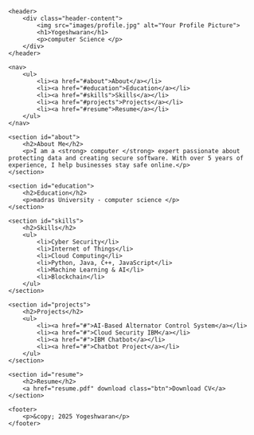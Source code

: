 <!DOCTYPE html>
<html lang="en">
<head>
    <meta charset="UTF-8">
    <meta name="viewport" content="width=device-width, initial-scale=1.0">
    <title>Yogeshwaran - Portfolio</title>
    <link rel="stylesheet" href="styles.css">
</head>
<body>

    <header>
        <div class="header-content">
            <img src="images/profile.jpg" alt="Your Profile Picture">
            <h1>Yogeshwaran</h1>
            <p>computer Science </p>
        </div>
    </header>

    <nav>
        <ul>
            <li><a href="#about">About</a></li>
            <li><a href="#education">Education</a></li>
            <li><a href="#skills">Skills</a></li>
            <li><a href="#projects">Projects</a></li>
            <li><a href="#resume">Resume</a></li>
        </ul>
    </nav>

    <section id="about">
        <h2>About Me</h2>
        <p>I am a <strong> computer </strong> expert passionate about protecting data and creating secure software. With over 5 years of experience, I help businesses stay safe online.</p>
    </section>

    <section id="education">
        <h2>Education</h2>
        <p>madras University - computer science </p>
    </section>

    <section id="skills">
        <h2>Skills</h2>
        <ul>
            <li>Cyber Security</li>
            <li>Internet of Things</li>
            <li>Cloud Computing</li>
            <li>Python, Java, C++, JavaScript</li>
            <li>Machine Learning & AI</li>
            <li>Blockchain</li>
        </ul>
    </section>

    <section id="projects">
        <h2>Projects</h2>
        <ul>
            <li><a href="#">AI-Based Alternator Control System</a></li>
            <li><a href="#">Cloud Security IBM</a></li>
            <li><a href="#">IBM Chatbot</a></li>
            <li><a href="#">Chatbot Project</a></li>
        </ul>
    </section>

    <section id="resume">
        <h2>Resume</h2>
        <a href="resume.pdf" download class="btn">Download CV</a>
    </section>

    <footer>
        <p>&copy; 2025 Yogeshwaran</p>
    </footer>

</body>
</html>
